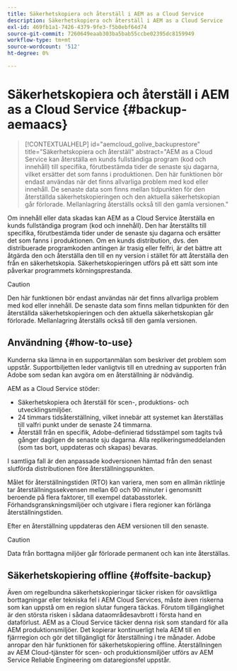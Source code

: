 ```yaml
---
title: Säkerhetskopiera och återställ i AEM as a Cloud Service
description: Säkerhetskopiera och återställ i AEM as a Cloud Service
exl-id: 469fb1a1-7426-4379-9fe3-f5b0ebf64d74
source-git-commit: 7260649eaab303ba5bab55ccbe02395dc8159949
workflow-type: tm+mt
source-wordcount: '512'
ht-degree: 0%

---
```



# Säkerhetskopiera och återställ i AEM as a Cloud Service {#backup-aemaacs}

>[!CONTEXTUALHELP]
>id="aemcloud_golive_backuprestore"
>title="Säkerhetskopiera och återställ"
>abstract="AEM as a Cloud Service kan återställa en kunds fullständiga program (kod och innehåll) till specifika, förutbestämda tider de senaste sju dagarna, vilket ersätter det som fanns i produktionen. Den här funktionen bör endast användas när det finns allvarliga problem med kod eller innehåll. De senaste data som finns mellan tidpunkten för den återställda säkerhetskopieringen och den aktuella säkerhetskopian går förlorade. Mellanlagring återställs också till den gamla versionen."

Om innehåll eller data skadas kan AEM as a Cloud Service återställa en kunds fullständiga program (kod och innehåll). Den har återställts till specifika, förutbestämda tider under de senaste sju dagarna och ersätter det som fanns i produktionen.
Om en kunds distribution, dvs. den distribuerade programkoden antingen är trasig eller felfri, är det bättre att åtgärda den och återställa den till en ny version i stället för att återställa den från en säkerhetskopia. Säkerhetskopieringen utförs på ett sätt som inte påverkar programmets körningsprestanda.

>[!CAUTION]
>
>Den här funktionen bör endast användas när det finns allvarliga problem med kod eller innehåll. De senaste data som finns mellan tidpunkten för den återställda säkerhetskopieringen och den aktuella säkerhetskopian går förlorade. Mellanlagring återställs också till den gamla versionen.

## Användning {#how-to-use}

Kunderna ska lämna in en supportanmälan som beskriver det problem som uppstår. Supportbiljetten leder vanligtvis till en utredning av supporten från Adobe som sedan kan avgöra om en återställning är nödvändig.

AEM as a Cloud Service stöder:

* Säkerhetskopiera och återställ för scen-, produktions- och utvecklingsmiljöer.
* 24 timmars tidsåterställning, vilket innebär att systemet kan återställas till valfri punkt under de senaste 24 timmarna.
* Återställ från en specifik, Adobe-definierad tidsstämpel som tagits två gånger dagligen de senaste sju dagarna. Alla replikeringsmeddelanden (som tas bort, uppdateras och skapas) bevaras.

I samtliga fall är den anpassade kodversionen hämtad från den senast slutförda distributionen före återställningspunkten.

Målet för återställningstiden (RTO) kan variera, men som en allmän riktlinje tar återställningssekvensen mellan 60 och 90 minuter i genomsnitt beroende på flera faktorer, till exempel databasstorlek. Förhandsgranskningsmiljöer och utgivare i flera regioner kan förlänga återställningstiden.

Efter en återställning uppdateras den AEM versionen till den senaste.

>[!CAUTION]
>
>Data från borttagna miljöer går förlorade permanent och kan inte återställas.

## Säkerhetskopiering offline {#offsite-backup}

Även om regelbundna säkerhetskopieringar täcker risken för oavsiktliga borttagningar eller tekniska fel i AEM Cloud Services, måste även riskerna som kan uppstå om en region slutar fungera täckas. Förutom tillgänglighet är den största risken i sådana dataområdesavbrott i första hand en dataförlust.
AEM as a Cloud Service täcker denna risk som standard för alla AEM produktionsmiljöer. Det kopierar kontinuerligt hela AEM till en fjärrregion och gör det tillgängligt för återställning i tre månader. Adobe anropar den här funktionen för säkerhetskopiering offline.
Återställningen av AEM Cloud-tjänster för scen- och produktionsmiljöer utförs av AEM Service Reliable Engineering om dataregionsfel uppstår.
